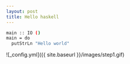 ```yaml
---
layout: post
title: Hello haskell
---
```



``` bash
main :: IO ()
main = do
  putStrLn "Hello world"
```


![_config.yml]({{ site.baseurl }}/images/step1.gif)
